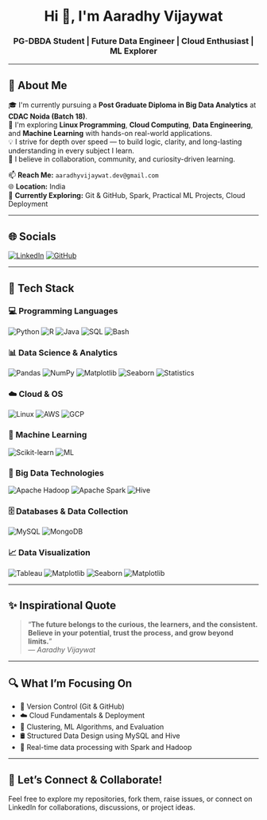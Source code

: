 <h1 align="center">Hi 👋, I'm Aaradhy Vijaywat</h1>
<h3 align="center">PG-DBDA Student | Future Data Engineer | Cloud Enthusiast | ML Explorer</h3>

---

## 🧠 About Me

🎓 I'm currently pursuing a **Post Graduate Diploma in Big Data Analytics** at **CDAC Noida (Batch 18)**.  
🚀 I'm exploring **Linux Programming**, **Cloud Computing**, **Data Engineering**, and **Machine Learning** with hands-on real-world applications.  
💡 I strive for depth over speed — to build logic, clarity, and long-lasting understanding in every subject I learn.  
🤝 I believe in collaboration, community, and curiosity-driven learning.

📫 **Reach Me:** `aaradhyvijaywat.dev@gmail.com`  
🌐 **Location:** India  
💬 **Currently Exploring:** Git & GitHub, Spark, Practical ML Projects, Cloud Deployment

---

## 🌐 Socials

[![LinkedIn](https://img.shields.io/badge/-LinkedIn-0077B5?style=flat-square&logo=linkedin&logoColor=white)](https://www.linkedin.com/in/aaradhy-vijaywat-973952220/)
[![GitHub](https://img.shields.io/badge/-GitHub-181717?style=flat-square&logo=github&logoColor=white)](https://github.com/AaradhyVijaywat)

---

## 🚀 Tech Stack

### 💻 Programming Languages
![Python](https://img.shields.io/badge/-Python-3776AB?style=flat-square&logo=python&logoColor=white)
![R](https://img.shields.io/badge/-R-276DC3?style=flat-square&logo=r&logoColor=white)
![Java](https://img.shields.io/badge/-Java-007396?style=flat-square&logo=java&logoColor=white)
![SQL](https://img.shields.io/badge/-SQL-003B57?style=flat-square&logo=sqlite)
![Bash](https://img.shields.io/badge/-Bash-4EAA25?style=flat-square&logo=gnubash)

### 📊 Data Science & Analytics
![Pandas](https://img.shields.io/badge/-Pandas-150458?style=flat-square&logo=pandas)
![NumPy](https://img.shields.io/badge/-NumPy-013243?style=flat-square&logo=numpy)
![Matplotlib](https://img.shields.io/badge/-Matplotlib-11557C?style=flat-square&logo=matplotlib)
![Seaborn](https://img.shields.io/badge/-Seaborn-35A5D6?style=flat-square)
![Statistics](https://img.shields.io/badge/-Statistics-FFA500?style=flat-square)

### ☁️ Cloud & OS
![Linux](https://img.shields.io/badge/-Linux-FCC624?style=flat-square&logo=linux&logoColor=black)
![AWS](https://img.shields.io/badge/-AWS-FF9900?style=flat-square&logo=amazonaws&logoColor=white)
![GCP](https://img.shields.io/badge/-GCP-4285F4?style=flat-square&logo=googlecloud&logoColor=white)

### 🧠 Machine Learning
![Scikit-learn](https://img.shields.io/badge/-Scikit--learn-F7931E?style=flat-square&logo=scikit-learn)
![ML](https://img.shields.io/badge/-Practical%20ML-00C853?style=flat-square&logo=googlecolab)

### 🧱 Big Data Technologies
![Apache Hadoop](https://img.shields.io/badge/-Hadoop-66CCFF?style=flat-square&logo=apachehadoop)
![Apache Spark](https://img.shields.io/badge/-Apache%20Spark-E25A1C?style=flat-square&logo=apachespark)
![Hive](https://img.shields.io/badge/-Apache%20Hive-FDEE21?style=flat-square&logo=apachespark&logoColor=black)

### 🗄️ Databases & Data Collection
![MySQL](https://img.shields.io/badge/-MySQL-00758F?style=flat-square&logo=mysql)
![MongoDB](https://img.shields.io/badge/-MongoDB-47A248?style=for-the-badge&logo=mongodb&logoColor=white)

### 📈 Data Visualization
![Tableau](https://img.shields.io/badge/-Tableau-E97627?style=flat-square&logo=tableau)
![Matplotlib](https://img.shields.io/badge/-Matplotlib-11557C?style=flat-square&logo=matplotlib)
![Seaborn](https://img.shields.io/badge/-Seaborn-35A5D6?style=flat-square)
![Matplotlib](https://img.shields.io/badge/-Matplotlib-11557C?style=flat-square&logo=matplotlib)

---

## ✨ Inspirational Quote

> “**The future belongs to the curious, the learners, and the consistent. Believe in your potential, trust the process, and grow beyond limits.**”  
> — *Aaradhy Vijaywat*

---

## 🔍 What I’m Focusing On

- 🔧 Version Control (Git & GitHub)
- ☁️ Cloud Fundamentals & Deployment
- 🧠 Clustering, ML Algorithms, and Evaluation
- 🛢️ Structured Data Design using MySQL and Hive
- 🧱 Real-time data processing with Spark and Hadoop

---

## 🤝 Let’s Connect & Collaborate!

Feel free to explore my repositories, fork them, raise issues, or connect on LinkedIn for collaborations, discussions, or project ideas.

